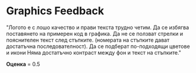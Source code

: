 
# Graphics Feedback #
"Логото е с лошо качество и прави текста трудно четим.
Да се избягва поставянето на примерен код в графика.
Да не се ползват стрелки и пояснителен текст след стъпките. (номерата на стъпките дават достатъчна последователност).
Да се подберат по-подходящи цветове и икони
Няма достатъчно контраст между фон и текст на стъпките."

**Оценка** = 0.5
